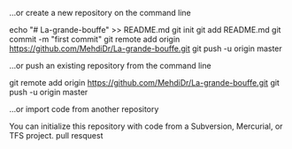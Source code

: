 …or create a new repository on the command line

echo "# La-grande-bouffe" >> README.md
git init
git add README.md
git commit -m "first commit"
git remote add origin https://github.com/MehdiDr/La-grande-bouffe.git
git push -u origin master

…or push an existing repository from the command line

git remote add origin https://github.com/MehdiDr/La-grande-bouffe.git
git push -u origin master

…or import code from another repository

You can initialize this repository with code from a Subversion, Mercurial, or TFS project.
pull resquest
